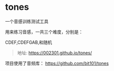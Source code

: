 # tones
一个音感训练测试工具

用来练习音感，一共三个难度，分别是：

CDEF,CDEFGAB,和随机

> 地址: https://002301.github.io/tones/


项目使用了音频库： https://github.com/bit101/tones
